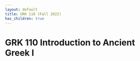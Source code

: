 ```yaml
---
layout: default
title: GRK 110 (Fall 2022)
has_children: true
---
```


# GRK 110 Introduction to Ancient Greek I
